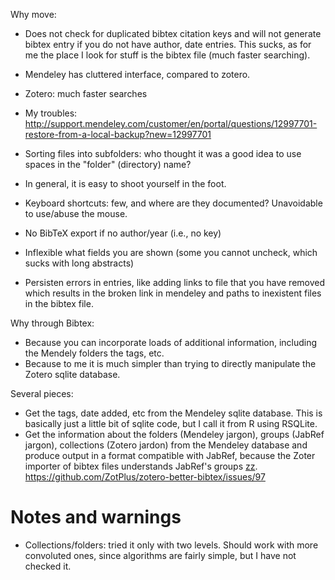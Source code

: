 

Why move:
- Does not check for duplicated bibtex citation keys and will not generate
  bibtex entry if you do not have author, date entries. This sucks, as for
  me the place I look for stuff is the bibtex file (much faster
  searching).

- Mendeley has cluttered interface, compared to zotero.
- Zotero: much faster searches
- My troubles: http://support.mendeley.com/customer/en/portal/questions/12997701-restore-from-a-local-backup?new=12997701

- Sorting files into subfolders: who thought it was a good idea to use
  spaces in the "folder" (directory) name?

- In general, it is easy to shoot yourself in the foot.

- Keyboard shortcuts: few, and where are they documented? Unavoidable to
  use/abuse the mouse.

- No BibTeX export if no author/year (i.e., no key)

- Inflexible what fields you are shown (some you cannot uncheck, which
  sucks with long abstracts)

- Persisten errors in entries, like adding links to file that you
  have removed which results in the broken link in mendeley and paths to
  inexistent files in the bibtex file.



Why through Bibtex:
- Because you can incorporate loads of additional information, including
  the Mendely folders the tags, etc.
- Because to me it is much simpler than trying to directly manipulate the
  Zotero sqlite database.


Several pieces:
- Get the tags, date added, etc from the Mendeley sqlite database. This is
  basically just a little bit of sqlite code, but I call it from R using
  RSQLite.
- Get the information about the folders (Mendeley jargon), groups (JabRef
  jargon), collections (Zotero jardon) from the Mendeley database and
  produce output in a format compatible with JabRef, because the Zoter
  importer of bibtex files understands JabRef's groups [zz](zz).
  https://github.com/ZotPlus/zotero-better-bibtex/issues/97



Notes and warnings
==================

- Collections/folders: tried it only with two levels. Should work with
  more convoluted ones, since algorithms are fairly simple, but I have not
  checked it.
